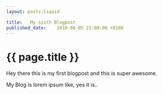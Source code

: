 ```yaml
---
layout: posts.liquid

title:   My sixth Blogpost
published_date:    2016-06-05 21:00:00 +0100
---
```

# {{ page.title }}

Hey there this is my first blogpost and this is super awesome.

My Blog is lorem ipsum like, yes it is..
